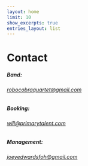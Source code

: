 ```yaml
---
layout: home
limit: 10
show_excerpts: true
entries_layout: list
---
```

# Contact

##### Band:

##### 

###### [robocobraquartet@gmail.com](mailto:robocobraquartet@gmail.com)

###### 

##### Booking:

##### 

###### [will@primarytalent.com](mailto:will@primarytalent.com)

###### 

##### Management:

##### 

###### [joeyedwardsfoh@gmail.com](mailto:joeyedwardsfoh@gmail.com)

###### 

